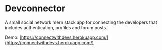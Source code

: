 # Devconnector

A small social network mern stack app for connecting the developers that includes authentication, profiles and forum posts.

Demo: [https://connectwithdevs.herokuapp.com/](https://connectwithdevs.herokuapp.com/)
